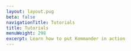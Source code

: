 ```yaml
---
layout: layout.pug
beta: false
navigationTitle: Tutorials
title: Tutorials
menuWeight: 298
excerpt: Learn how to put Kommander in action
---
```

